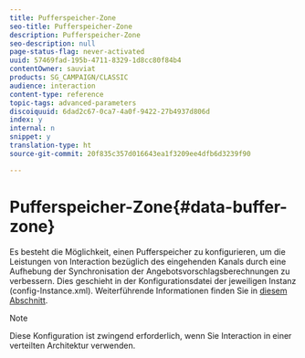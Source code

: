 ```yaml
---
title: Pufferspeicher-Zone
seo-title: Pufferspeicher-Zone
description: Pufferspeicher-Zone
seo-description: null
page-status-flag: never-activated
uuid: 57469fad-195b-4711-8329-1d8cc80f84b4
contentOwner: sauviat
products: SG_CAMPAIGN/CLASSIC
audience: interaction
content-type: reference
topic-tags: advanced-parameters
discoiquuid: 6dad2c67-0ca7-4a0f-9422-27b4937d806d
index: y
internal: n
snippet: y
translation-type: ht
source-git-commit: 20f835c357d016643ea1f3209ee4dfb6d3239f90

---
```



# Pufferspeicher-Zone{#data-buffer-zone}

Es besteht die Möglichkeit, einen Pufferspeicher zu konfigurieren, um die Leistungen von Interaction bezüglich des eingehenden Kanals durch eine Aufhebung der Synchronisation der Angebotsvorschlagsberechnungen zu verbessern. Dies geschieht in der Konfigurationsdatei der jeweiligen Instanz (config-Instance.xml). Weiterführende Informationen finden Sie in [diesem Abschnitt](../../installation/using/interaction---data-buffer.md).

>[!NOTE]
>
>Diese Konfiguration ist zwingend erforderlich, wenn Sie Interaction in einer verteilten Architektur verwenden.

